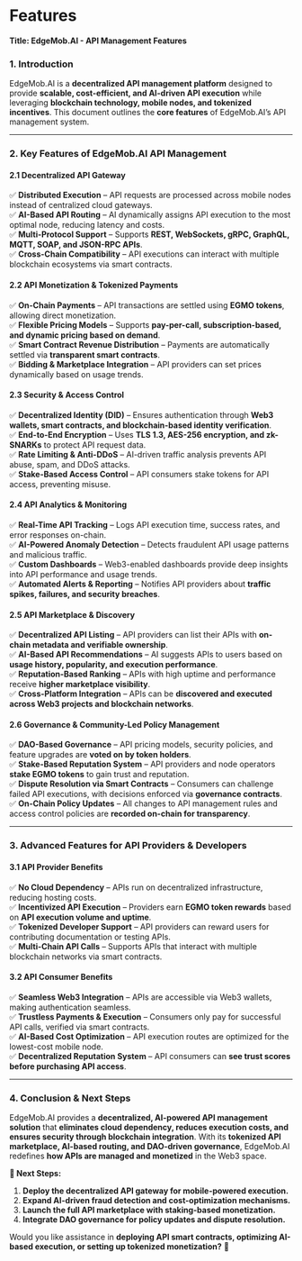 # Features

**Title: EdgeMob.AI - API Management Features**

### **1. Introduction**

EdgeMob.AI is a **decentralized API management platform** designed to provide **scalable, cost-efficient, and AI-driven API execution** while leveraging **blockchain technology, mobile nodes, and tokenized incentives**. This document outlines the **core features** of EdgeMob.AI’s API management system.

***

### **2. Key Features of EdgeMob.AI API Management**

#### **2.1 Decentralized API Gateway**

✅ **Distributed Execution** – API requests are processed across mobile nodes instead of centralized cloud gateways.\
✅ **AI-Based API Routing** – AI dynamically assigns API execution to the most optimal node, reducing latency and costs.\
✅ **Multi-Protocol Support** – Supports **REST, WebSockets, gRPC, GraphQL, MQTT, SOAP, and JSON-RPC APIs**.\
✅ **Cross-Chain Compatibility** – API executions can interact with multiple blockchain ecosystems via smart contracts.

#### **2.2 API Monetization & Tokenized Payments**

✅ **On-Chain Payments** – API transactions are settled using **EGMO tokens**, allowing direct monetization.\
✅ **Flexible Pricing Models** – Supports **pay-per-call, subscription-based, and dynamic pricing based on demand**.\
✅ **Smart Contract Revenue Distribution** – Payments are automatically settled via **transparent smart contracts**.\
✅ **Bidding & Marketplace Integration** – API providers can set prices dynamically based on usage trends.

#### **2.3 Security & Access Control**

✅ **Decentralized Identity (DID)** – Ensures authentication through **Web3 wallets, smart contracts, and blockchain-based identity verification**.\
✅ **End-to-End Encryption** – Uses **TLS 1.3, AES-256 encryption, and zk-SNARKs** to protect API request data.\
✅ **Rate Limiting & Anti-DDoS** – AI-driven traffic analysis prevents API abuse, spam, and DDoS attacks.\
✅ **Stake-Based Access Control** – API consumers stake tokens for API access, preventing misuse.

#### **2.4 API Analytics & Monitoring**

✅ **Real-Time API Tracking** – Logs API execution time, success rates, and error responses on-chain.\
✅ **AI-Powered Anomaly Detection** – Detects fraudulent API usage patterns and malicious traffic.\
✅ **Custom Dashboards** – Web3-enabled dashboards provide deep insights into API performance and usage trends.\
✅ **Automated Alerts & Reporting** – Notifies API providers about **traffic spikes, failures, and security breaches**.

#### **2.5 API Marketplace & Discovery**

✅ **Decentralized API Listing** – API providers can list their APIs with **on-chain metadata and verifiable ownership**.\
✅ **AI-Based API Recommendations** – AI suggests APIs to users based on **usage history, popularity, and execution performance**.\
✅ **Reputation-Based Ranking** – APIs with high uptime and performance receive **higher marketplace visibility**.\
✅ **Cross-Platform Integration** – APIs can be **discovered and executed across Web3 projects and blockchain networks**.

#### **2.6 Governance & Community-Led Policy Management**

✅ **DAO-Based Governance** – API pricing models, security policies, and feature upgrades are **voted on by token holders**.\
✅ **Stake-Based Reputation System** – API providers and node operators **stake EGMO tokens** to gain trust and reputation.\
✅ **Dispute Resolution via Smart Contracts** – Consumers can challenge failed API executions, with decisions enforced via **governance contracts**.\
✅ **On-Chain Policy Updates** – All changes to API management rules and access control policies are **recorded on-chain for transparency**.

***

### **3. Advanced Features for API Providers & Developers**

#### **3.1 API Provider Benefits**

✅ **No Cloud Dependency** – APIs run on decentralized infrastructure, reducing hosting costs.\
✅ **Incentivized API Execution** – Providers earn **EGMO token rewards** based on **API execution volume and uptime**.\
✅ **Tokenized Developer Support** – API providers can reward users for contributing documentation or testing APIs.\
✅ **Multi-Chain API Calls** – Supports APIs that interact with multiple blockchain networks via smart contracts.

#### **3.2 API Consumer Benefits**

✅ **Seamless Web3 Integration** – APIs are accessible via Web3 wallets, making authentication seamless.\
✅ **Trustless Payments & Execution** – Consumers only pay for successful API calls, verified via smart contracts.\
✅ **AI-Based Cost Optimization** – API execution routes are optimized for the lowest-cost mobile node.\
✅ **Decentralized Reputation System** – API consumers can **see trust scores before purchasing API access**.

***

### **4. Conclusion & Next Steps**

EdgeMob.AI provides a **decentralized, AI-powered API management solution** that **eliminates cloud dependency, reduces execution costs, and ensures security through blockchain integration**. With its **tokenized API marketplace, AI-based routing, and DAO-driven governance**, EdgeMob.AI redefines **how APIs are managed and monetized** in the Web3 space.

**🚀 Next Steps:**

1. **Deploy the decentralized API gateway for mobile-powered execution.**
2. **Expand AI-driven fraud detection and cost-optimization mechanisms.**
3. **Launch the full API marketplace with staking-based monetization.**
4. **Integrate DAO governance for policy updates and dispute resolution.**

Would you like assistance in **deploying API smart contracts, optimizing AI-based execution, or setting up tokenized monetization?** 🚀
